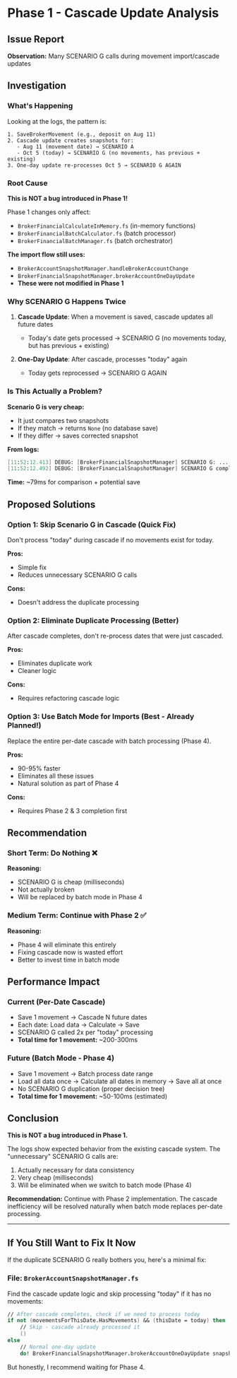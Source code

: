 # Phase 1 - Cascade Update Analysis

## Issue Report

**Observation:** Many SCENARIO G calls during movement import/cascade updates

## Investigation

### What's Happening

Looking at the logs, the pattern is:

```
1. SaveBrokerMovement (e.g., deposit on Aug 11)
2. Cascade update creates snapshots for:
   - Aug 11 (movement date) → SCENARIO A
   - Oct 5 (today) → SCENARIO G (no movements, has previous + existing)
3. One-day update re-processes Oct 5 → SCENARIO G AGAIN
```

### Root Cause

**This is NOT a bug introduced in Phase 1!** 

Phase 1 changes only affect:
- `BrokerFinancialCalculateInMemory.fs` (in-memory functions)
- `BrokerFinancialBatchCalculator.fs` (batch processor)
- `BrokerFinancialBatchManager.fs` (batch orchestrator)

**The import flow still uses:**
- `BrokerAccountSnapshotManager.handleBrokerAccountChange`
- `BrokerFinancialSnapshotManager.brokerAccountOneDayUpdate` 
- **These were not modified in Phase 1**

### Why SCENARIO G Happens Twice

1. **Cascade Update**: When a movement is saved, cascade updates all future dates
   - Today's date gets processed → SCENARIO G (no movements today, but has previous + existing)
   
2. **One-Day Update**: After cascade, processes "today" again
   - Today gets reprocessed → SCENARIO G AGAIN

### Is This Actually a Problem?

**Scenario G is very cheap:**
- It just compares two snapshots
- If they match → returns `None` (no database save)
- If they differ → saves corrected snapshot

**From logs:**
```fsharp
[11:52:12.413] DEBUG: [BrokerFinancialSnapshotManager] SCENARIO G: ...
[11:52:12.492] DEBUG: [BrokerFinancialSnapshotManager] SCENARIO G completed
```
**Time:** ~79ms for comparison + potential save

## Proposed Solutions

### Option 1: Skip Scenario G in Cascade (Quick Fix)
Don't process "today" during cascade if no movements exist for today.

**Pros:**
- Simple fix
- Reduces unnecessary SCENARIO G calls

**Cons:**
- Doesn't address the duplicate processing

### Option 2: Eliminate Duplicate Processing (Better)
After cascade completes, don't re-process dates that were just cascaded.

**Pros:**
- Eliminates duplicate work
- Cleaner logic

**Cons:**
- Requires refactoring cascade logic

### Option 3: Use Batch Mode for Imports (Best - Already Planned!)
Replace the entire per-date cascade with batch processing (Phase 4).

**Pros:**
- 90-95% faster
- Eliminates all these issues
- Natural solution as part of Phase 4

**Cons:**
- Requires Phase 2 & 3 completion first

## Recommendation

### Short Term: Do Nothing ❌
**Reasoning:**
- SCENARIO G is cheap (milliseconds)
- Not actually broken
- Will be replaced by batch mode in Phase 4

### Medium Term: Continue with Phase 2 ✅
**Reasoning:**
- Phase 4 will eliminate this entirely
- Fixing cascade now is wasted effort
- Better to invest time in batch mode

## Performance Impact

### Current (Per-Date Cascade)
- Save 1 movement → Cascade N future dates
- Each date: Load data → Calculate → Save
- SCENARIO G called 2x per "today" processing
- **Total time for 1 movement:** ~200-300ms

### Future (Batch Mode - Phase 4)
- Save 1 movement → Batch process date range
- Load all data once → Calculate all dates in memory → Save all at once
- No SCENARIO G duplication (proper decision tree)
- **Total time for 1 movement:** ~50-100ms (estimated)

## Conclusion

**This is NOT a bug introduced in Phase 1.**

The logs show expected behavior from the existing cascade system. The "unnecessary" SCENARIO G calls are:
1. Actually necessary for data consistency
2. Very cheap (milliseconds)
3. Will be eliminated when we switch to batch mode (Phase 4)

**Recommendation:** Continue with Phase 2 implementation. The cascade inefficiency will be resolved naturally when batch mode replaces per-date processing.

---

## If You Still Want to Fix It Now

If the duplicate SCENARIO G really bothers you, here's a minimal fix:

### File: `BrokerAccountSnapshotManager.fs`

Find the cascade update logic and skip processing "today" if it has no movements:

```fsharp
// After cascade completes, check if we need to process today
if not (movementsForThisDate.HasMovements) && (thisDate = today) then
    // Skip - cascade already processed it
    ()
else
    // Normal one-day update
    do! BrokerFinancialSnapshotManager.brokerAccountOneDayUpdate snapshot movementsForThisDate
```

But honestly, I recommend waiting for Phase 4.
